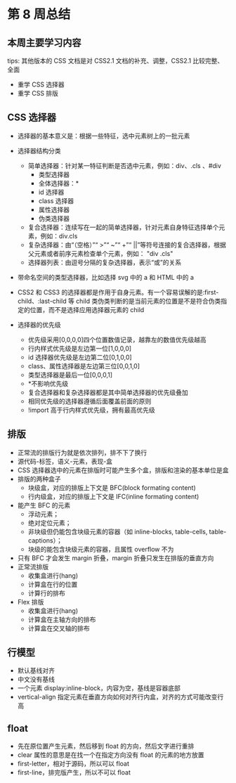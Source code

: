 # 第 8 周总结

## 本周主要学习内容

tips: 其他版本的 CSS 文档是对 CSS2.1 文档的补充、调整，CSS2.1 比较完整、全面

- 重学 CSS 选择器
- 重学 CSS 排版

## CSS 选择器

- 选择器的基本意义是：根据一些特征，选中元素树上的一批元素
- 选择器结构分类

  - 简单选择器：针对某一特征判断是否选中元素，例如：div、.cls 、#div
    - 类型选择器
    - 全体选择器：\*
    - id 选择器
    - class 选择器
    - 属性选择器
    - 伪类选择器
  - 复合选择器：连续写在一起的简单选择器，针对元素自身特征选择单个元素，例如：div.cls
  - 复杂选择器：由“（空格）”“ >”“ ~”“ +”“ ||”等符号连接的复合选择器，根据父元素或者前序元素检查单个元素，例如： "div .cls"
  - 选择器列表：由逗号分隔的复杂选择器，表示“或”的关系

- 带命名空间的类型选择器，比如选择 svg 中的 a 和 HTML 中的 a
- CSS2 和 CSS3 的选择器都是作用于自身元素。有一个容易误解的是:first-child、:last-child 等 child 类伪类判断的是当前元素的位置是不是符合伪类指定的位置，而不是选择应用选择器元素的 child
- 选择器的优先级

  - 优先级采用[0,0,0,0]四个位置数值记录，越靠左的数值优先级越高
  - 行内样式优先级是左边第一位[1,0,0,0]
  - id 选择器优先级是左边第二位[0,1,0,0]
  - class、属性选择器是左边第三位[0,0,1,0]
  - 类型选择器是最后一位[0,0,0,1]
  - \*不影响优先级
  - 复合选择器和复杂选择器都是其中简单选择器的优先级叠加
  - 相同优先级的选择器遵循后面覆盖前面的原则
  - !import 高于行内样式优先级，拥有最高优先级

## 排版

- 正常流的排版行为就是依次排列，排不下了换行
- 源代码-标签，语义-元素，表现-盒
- CSS 选择器选中的元素在排版时可能产生多个盒，排版和渲染的基本单位是盒
- 排版的两种盒子
  - 块级盒，对应的排版上下文是 BFC(block formating content)
  - 行内级盒，对应的排版上下文是 IFC(inline formating content)
- 能产生 BFC 的元素
  - 浮动元素；
  - 绝对定位元素；
  - 非块级但仍能包含块级元素的容器（如 inline-blocks, table-cells, table-captions）；
  - 块级的能包含块级元素的容器，且属性 overflow 不为
- 只有 BFC 才会发生 margin 折叠，margin 折叠只发生在排版的垂直方向
- 正常流排版
  - 收集盒进行(hang)
  - 计算盒在行的位置
  - 计算行的排布
- Flex 排版
  - 收集盒进行(hang)
  - 计算盒在主轴方向的排布
  - 计算盒在交叉轴的排布

## 行模型

- 默认基线对齐
- 中文没有基线
- 一个元素 display:inline-block，内容为空，基线是容器底部
- vertical-align 指定元素在垂直方向如何对齐行内盒，对齐的方式可能改变行高

## float

- 先在原位置产生元素，然后移到 float 的方向，然后文字进行重排
- clear 属性的意思是在找一个在指定方向没有 float 的元素的地方放置
- first-letter，相对于源码，所以可以 float
- first-line，排完版产生，所以不可以 float
